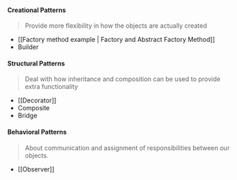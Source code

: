 #### Creational Patterns
> Provide more flexibility in how the objects are actually created
- [[Factory method example | Factory and Abstract Factory Method]]
- Builder
#### Structural Patterns
> Deal with how inheritance and composition can be used to provide extra functionality 
- [[Decorator]]
- Composite
- Bridge
#### Behavioral Patterns
>  About communication and assignment of responsibilities between our objects. 
- [[Observer]]
